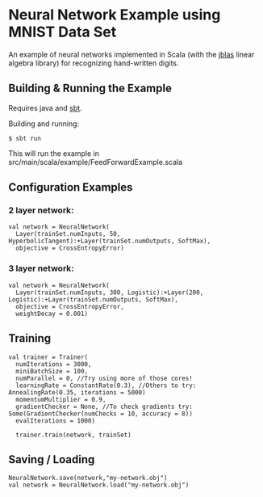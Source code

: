 # Neural Network Example using MNIST Data Set

An example of neural networks implemented in Scala (with the [jblas](http://jblas.org/) linear algebra library) for recognizing hand-written digits.

## Building & Running the Example

Requires java and [sbt](http://www.scala-sbt.org/). 

Building and running:

    $ sbt run
    
This will run the example in src/main/scala/example/FeedForwardExample.scala
    
## Configuration Examples

### 2 layer network:
 
    val network = NeuralNetwork(
      Layer(trainSet.numInputs, 50, HyperbolicTangent):+Layer(trainSet.numOutputs, SoftMax),
      objective = CrossEntropyError)

### 3 layer network:

    val network = NeuralNetwork(
      Layer(trainSet.numInputs, 300, Logistic):+Layer(200, Logistic):+Layer(trainSet.numOutputs, SoftMax),
      objective = CrossEntropyError,
      weightDecay = 0.001)

## Training

    val trainer = Trainer(
      numIterations = 3000,
      miniBatchSize = 100,
      numParallel = 0, //Try using more of those cores!
      learningRate = ConstantRate(0.3), //Others to try: AnnealingRate(0.35, iterations = 5000)
      momentumMultiplier = 0.9, 
      gradientChecker = None, //To check gradients try: Some(GradientChecker(numChecks = 10, accuracy = 8))
      evalIterations = 1000)

      trainer.train(network, trainSet)

## Saving / Loading

    NeuralNetwork.save(network,"my-network.obj")
    val network = NeuralNetwork.load("my-network.obj")